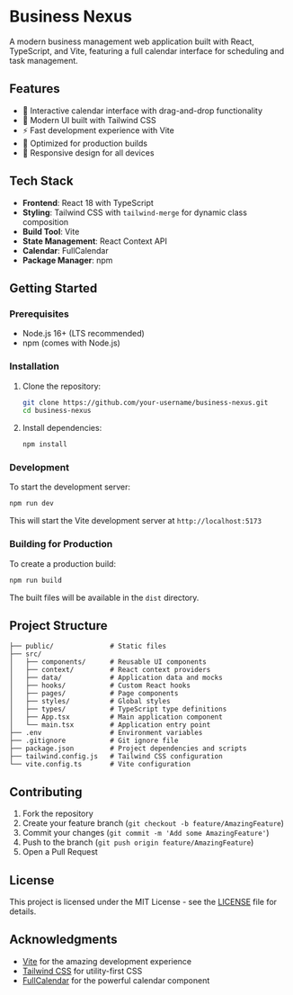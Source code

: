 # Business Nexus

A modern business management web application built with React, TypeScript, and Vite, featuring a full calendar interface for scheduling and task management.

## Features

- 📅 Interactive calendar interface with drag-and-drop functionality
- 🎨 Modern UI built with Tailwind CSS
- ⚡ Fast development experience with Vite
- 🚀 Optimized for production builds
- 📱 Responsive design for all devices

## Tech Stack

- **Frontend**: React 18 with TypeScript
- **Styling**: Tailwind CSS with `tailwind-merge` for dynamic class composition
- **Build Tool**: Vite
- **State Management**: React Context API
- **Calendar**: FullCalendar
- **Package Manager**: npm

## Getting Started

### Prerequisites

- Node.js 16+ (LTS recommended)
- npm (comes with Node.js)

### Installation

1. Clone the repository:
   ```bash
   git clone https://github.com/your-username/business-nexus.git
   cd business-nexus
   ```

2. Install dependencies:
   ```bash
   npm install
   ```

### Development

To start the development server:

```bash
npm run dev
```

This will start the Vite development server at `http://localhost:5173`

### Building for Production

To create a production build:

```bash
npm run build
```

The built files will be available in the `dist` directory.

## Project Structure

```
├── public/              # Static files
├── src/
│   ├── components/      # Reusable UI components
│   ├── context/         # React context providers
│   ├── data/            # Application data and mocks
│   ├── hooks/           # Custom React hooks
│   ├── pages/           # Page components
│   ├── styles/          # Global styles
│   ├── types/           # TypeScript type definitions
│   ├── App.tsx          # Main application component
│   └── main.tsx         # Application entry point
├── .env                 # Environment variables
├── .gitignore           # Git ignore file
├── package.json         # Project dependencies and scripts
├── tailwind.config.js   # Tailwind CSS configuration
└── vite.config.ts       # Vite configuration
```

## Contributing

1. Fork the repository
2. Create your feature branch (`git checkout -b feature/AmazingFeature`)
3. Commit your changes (`git commit -m 'Add some AmazingFeature'`)
4. Push to the branch (`git push origin feature/AmazingFeature`)
5. Open a Pull Request

## License

This project is licensed under the MIT License - see the [LICENSE](LICENSE) file for details.

## Acknowledgments

- [Vite](https://vitejs.dev/) for the amazing development experience
- [Tailwind CSS](https://tailwindcss.com/) for utility-first CSS
- [FullCalendar](https://fullcalendar.io/) for the powerful calendar component

